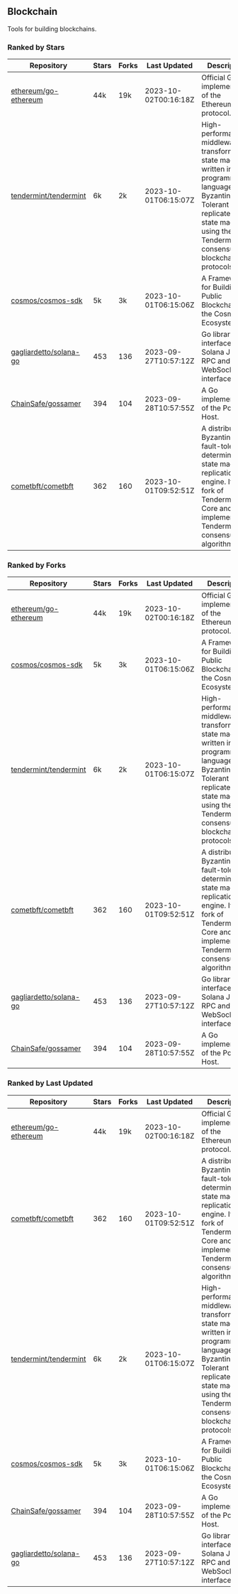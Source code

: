 ## Blockchain

Tools for building blockchains.

### Ranked by Stars

| Repository | Stars | Forks | Last Updated | Description | 
|------------|-------|-------|--------------|-------------|
| [ethereum/go-ethereum](https://github.com/ethereum/go-ethereum) | 44k | 19k | 2023-10-02T00:16:18Z |  Official Go implementation of the Ethereum protocol. |
| [tendermint/tendermint](https://github.com/tendermint/tendermint) | 6k | 2k | 2023-10-01T06:15:07Z |  High-performance middleware for transforming a state machine written in any programming language into a Byzantine Fault Tolerant replicated state machine using the Tendermint consensus and blockchain protocols. |
| [cosmos/cosmos-sdk](https://github.com/cosmos/cosmos-sdk) | 5k | 3k | 2023-10-01T06:15:06Z |  A Framework for Building Public Blockchains in the Cosmos Ecosystem. |
| [gagliardetto/solana-go](https://github.com/gagliardetto/solana-go) | 453 | 136 | 2023-09-27T10:57:12Z |  Go library to interface with Solana JSON RPC and WebSocket interfaces. |
| [ChainSafe/gossamer](https://github.com/ChainSafe/gossamer) | 394 | 104 | 2023-09-28T10:57:55Z |  A Go implementation of the Polkadot Host. |
| [cometbft/cometbft](https://github.com/cometbft/cometbft) | 362 | 160 | 2023-10-01T09:52:51Z |  A distributed, Byzantine fault-tolerant, deterministic state machine replication engine. It is a fork of Tendermint Core and implements the Tendermint consensus algorithm. |

### Ranked by Forks

| Repository | Stars | Forks | Last Updated | Description | 
|------------|-------|-------|--------------|-------------|
| [ethereum/go-ethereum](https://github.com/ethereum/go-ethereum) | 44k | 19k | 2023-10-02T00:16:18Z |  Official Go implementation of the Ethereum protocol. |
| [cosmos/cosmos-sdk](https://github.com/cosmos/cosmos-sdk) | 5k | 3k | 2023-10-01T06:15:06Z |  A Framework for Building Public Blockchains in the Cosmos Ecosystem. |
| [tendermint/tendermint](https://github.com/tendermint/tendermint) | 6k | 2k | 2023-10-01T06:15:07Z |  High-performance middleware for transforming a state machine written in any programming language into a Byzantine Fault Tolerant replicated state machine using the Tendermint consensus and blockchain protocols. |
| [cometbft/cometbft](https://github.com/cometbft/cometbft) | 362 | 160 | 2023-10-01T09:52:51Z |  A distributed, Byzantine fault-tolerant, deterministic state machine replication engine. It is a fork of Tendermint Core and implements the Tendermint consensus algorithm. |
| [gagliardetto/solana-go](https://github.com/gagliardetto/solana-go) | 453 | 136 | 2023-09-27T10:57:12Z |  Go library to interface with Solana JSON RPC and WebSocket interfaces. |
| [ChainSafe/gossamer](https://github.com/ChainSafe/gossamer) | 394 | 104 | 2023-09-28T10:57:55Z |  A Go implementation of the Polkadot Host. |

### Ranked by Last Updated

| Repository | Stars | Forks | Last Updated | Description | 
|------------|-------|-------|--------------|-------------|
| [ethereum/go-ethereum](https://github.com/ethereum/go-ethereum) | 44k | 19k | 2023-10-02T00:16:18Z |  Official Go implementation of the Ethereum protocol. |
| [cometbft/cometbft](https://github.com/cometbft/cometbft) | 362 | 160 | 2023-10-01T09:52:51Z |  A distributed, Byzantine fault-tolerant, deterministic state machine replication engine. It is a fork of Tendermint Core and implements the Tendermint consensus algorithm. |
| [tendermint/tendermint](https://github.com/tendermint/tendermint) | 6k | 2k | 2023-10-01T06:15:07Z |  High-performance middleware for transforming a state machine written in any programming language into a Byzantine Fault Tolerant replicated state machine using the Tendermint consensus and blockchain protocols. |
| [cosmos/cosmos-sdk](https://github.com/cosmos/cosmos-sdk) | 5k | 3k | 2023-10-01T06:15:06Z |  A Framework for Building Public Blockchains in the Cosmos Ecosystem. |
| [ChainSafe/gossamer](https://github.com/ChainSafe/gossamer) | 394 | 104 | 2023-09-28T10:57:55Z |  A Go implementation of the Polkadot Host. |
| [gagliardetto/solana-go](https://github.com/gagliardetto/solana-go) | 453 | 136 | 2023-09-27T10:57:12Z |  Go library to interface with Solana JSON RPC and WebSocket interfaces. |

